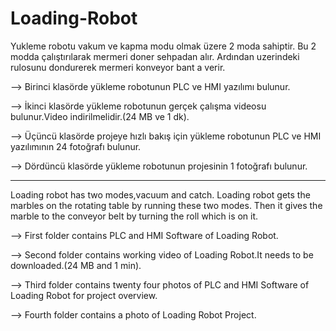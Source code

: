 # Loading-Robot

Yukleme robotu vakum ve kapma modu olmak üzere 2 moda sahiptir.
Bu 2 modda çalıştırılarak mermeri doner sehpadan alır.
Ardından uzerindeki rulosunu dondurerek mermeri konveyor bant a verir.

--> Birinci klasörde yükleme robotunun PLC ve HMI yazılımı bulunur.

--> İkinci klasörde yükleme robotunun gerçek çalışma videosu bulunur.Video indirilmelidir.(24 MB ve 1 dk).

--> Üçüncü klasörde projeye hızlı bakış için yükleme robotunun PLC ve HMI yazılımının 24 fotoğrafı bulunur.

--> Dördüncü klasörde yükleme robotunun projesinin 1 fotoğrafı bulunur.

******************************************************************************************************************

Loading robot has two modes,vacuum and catch.
Loading robot gets the marbles on the rotating table by running these two modes. 
Then it gives the marble to the conveyor belt by turning the roll which is on it.

--> First folder contains PLC and HMI Software of Loading Robot.

--> Second folder contains working video of Loading Robot.It needs to be downloaded.(24 MB and 1 min).

--> Third folder contains twenty four photos of PLC and HMI Software of Loading Robot for project overview.

--> Fourth folder contains a photo of Loading Robot Project.
